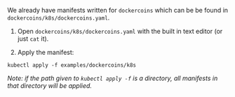 We already have manifests written for `dockercoins` which can be be found in `dockercoins/k8s/dockercoins.yaml`.

1. Open `dockercoins/k8s/dockercoins.yaml` with the built in text editor (or just `cat` it).

2. Apply the manifest:

```execute
kubectl apply -f examples/dockercoins/k8s
```

*Note: if the path given to `kubectl apply -f` is a directory, all manifests in that directory will be applied.*
